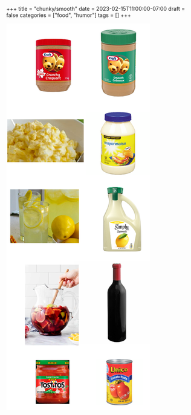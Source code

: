 +++
title = "chunky/smooth"
date = 2023-02-15T11:00:00-07:00
draft = false
categories = ["food", "humor"]
tags = []
+++

![](./chunky.png)